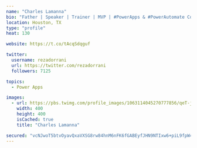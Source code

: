 ```yaml
---
name: "Charles Lamanna"
bio: "Father | Speaker | Trainer | MVP | #PowerApps & #PowerAutomate Community Super User | YouTuber Right-pointing triangle http://youtube.com/c/rezadorrani | Learn - Share - Clockwise rightwards and leftwards open circle arrows"
location: Houston, TX
type: "profile"
heat: 130

website: https://t.co/tAcqSdqguf

twitter:
  username: rezadorrani
  url: https://twitter.com/rezadorrani
  followers: 7125

topics:
  - Power Apps

images:
  - url: https://pbs.twimg.com/profile_images/1063114045270777856/qeT-jpWr_400x400.jpg
    width: 400
    height: 400
    isCached: true
    title: "Charles Lamanna"

secured: "vcNJwoT5btvOyavQxaVXSG8rw84hnM6nFK6fGABEyfJHN9NTIxw6+piL9fpW4zJc0cCrklI7o7SYfFST4OeOUoutXf1MPkt5UzGjg/IBd4skcuee+owDRBPGlhmyt0Ko/Y72pbibqHLVvqEaEIHKpMvjtYTvxZxg71IZtqp0C4XIyXPpGqO5xbTqpgbgTmMqgCOguLKDSJtnwFCavCQYsp5HUjr6qvfEn7ouqRPWQ40GmOmZH7r1RWkQpVUgprEZzpp9QqwOXTg0A42zzyA/5UZxzmAswFR1KBAA+rvvhLq9YJ/P79N7+ls4y8ySiOHM7DlnviOVkVXwBNNH4/Au/OffwthCq5zQ/j0FFCaDDGJJkVERQmGnD7qoVLMqCaf6TN3njr4eM7eIzB0+2fiYrmDE0jT8C8PQPUYji649Pg8=;QP7UEpU4fCg6Vx6C1hIjxg=="
---
```



